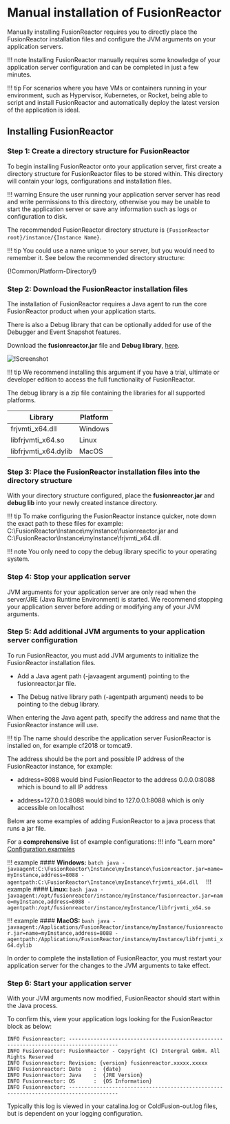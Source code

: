 # Manual installation of FusionReactor

Manually installing FusionReactor requires you to directly place the FusionReactor installation files and configure the JVM arguments on your application servers. 

!!! note
    Installing FusionReactor manually requires some knowledge of your application server configuration and can be completed in just a few minutes.

!!! tip
    For scenarios where you have VMs or containers running in your environment, such as Hypervisor, Kubernetes, or Rocket, being able to script and install FusionReactor and automatically deploy the latest version of the application is ideal.


## Installing FusionReactor

### **Step 1**: Create a directory structure for FusionReactor

To begin installing FusionReactor onto your application server, first create a directory structure for FusionReactor files to be stored within. This directory will contain your logs, configurations and installation files.

!!! warning
    Ensure the user running your application server server has read and write permissions to this directory, otherwise you may be unable to start the application server or save any information such as logs or configuration to disk.

 The recommended FusionReactor directory structure is ```{FusionReactor root}/instance/{Instance Name}```.

!!! tip
    You could use a name unique to your server, but you would need to remember it. See below the recommended directory structure: 

{!Common/Platform-Directory!}

### **Step 2**: Download the FusionReactor installation files
The installation of FusionReactor requires a Java agent to run the core FusionReactor product when your application starts.

There is also a Debug library that can be optionally added for use of the Debugger and Event Snapshot features. 

Download the **fusionreactor.jar** file and **Debug library**, [here](https://www.fusion-reactor.com/download-fusionreactor/).

![!Screenshot](/Installation/Manual/dlweb.jpg)

!!! tip
    We recommend installing this argument if you have a trial, ultimate or developer edition to access the full functionality of FusionReactor.


The debug library is a zip file containing the libraries for all supported platforms.

| Library | Platform |
|--- |--- |
| frjvmti_x64.dll | Windows |
| libfrjvmti_x64.so | Linux |
| libfrjvmti_x64.dylib | MacOS |

### **Step 3**: Place the FusionReactor installation files into the directory structure
With your directory structure configured, place the **fusionreactor.jar** and **debug lib** into your newly created instance directory.

!!! tip
    To make configuring the FusionReactor instance quicker, note down the exact path to these files for example: 
    C:\\FusionReactor\Instance\myInstance\fusionreactor.jar and C:\\FusionReactor\Instance\myInstance\frjvmti_x64.dll.

!!! note
    You only need to copy the debug library specific to your operating system.

### **Step 4**: Stop your application server

JVM arguments for your application server are only read when the server/JRE (Java Runtime Environment) is started. We recommend stopping your application server before adding or modifying any of your JVM arguments.

### **Step 5**: Add additional JVM arguments to your application server configuration

To run FusionReactor, you must add JVM arguments to initialize the FusionReactor installation files.

* Add a Java agent path (-javaagent argument) pointing to the fusionreactor.jar file.

* The Debug native library path (-agentpath argument) needs to be pointing to the debug library.

When entering the Java agent path, specify the address and name that the FusionReactor instance will use.

!!! tip
    The name should describe the application server FusionReactor is installed on, for example cf2018 or tomcat9.

The address should be the port and possible IP address of the FusionReactor instance, for example:

* address=8088 would bind FusionReactor to the address 0.0.0.0:8088 which is bound to all IP address

* address=127.0.0.1:8088 would bind to 127.0.0.1:8088 which is only accessible on localhost

Below are some examples of adding FusionReactor to a java process that runs a jar file.

For a **comprehensive** list of example configurations:
!!! info "Learn more"
    [Configuration examples](/Installation/Manual/Manual-Configuration-Examples/)

!!! example
    #### **Windows:**
    ```batch
    java -javaagent:C:\FusionReactor\Instance\myInstance\fusionreactor.jar=name=myInstance,address=8088 -agentpath:C:\FusionReactor\Instance\myInstance\frjvmti_x64.dll 
    ```
!!! example
    #### **Linux:**
    ```bash
    java -javaagent:/opt/fusionreactor/instance/myInstance/fusionreactor.jar=name=myInstance,address=8088 -agentpath:/opt/fusionreactor/instance/myInstance/libfrjvmti_x64.so 
    ```

!!! example
    #### **MacOS:**
    ```bash
    java -javaagent:/Applications/FusionReactor/instance/myInstance/fusionreactor.jar=name=myInstance,address=8088 -agentpath:/Applications/FusionReactor/instance/myInstance/libfrjvmti_x64.dylib
    ```

In order to complete the installation of FusionReactor, you must restart your application server for the changes to the JVM arguments to take effect.

### **Step 6**: Start your application server
With your JVM arguments now modified, FusionReactor should start within the Java process.

To confirm this, view your application logs looking for the FusionReactor block as below:

```
INFO Fusionreactor: --------------------------------------------------------------------------------------
INFO Fusionreactor: FusionReactor - Copyright (C) Intergral GmbH. All Rights Reserved
INFO Fusionreactor: Revision: {version} fusionreactor.xxxxx.xxxxx
INFO Fusionreactor: Date    :  {date}
INFO Fusionreactor: Java    :  {JRE Version}
INFO Fusionreactor: OS      :  {OS Information}
INFO Fusionreactor: --------------------------------------------------------------------------------------
```

Typically this log is viewed in your catalina.log or ColdFusion-out.log files, but is dependent on your logging configuration. 